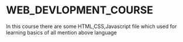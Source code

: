 # WEB_DEVLOPMENT_COURSE
In this course there are some HTML,CSS,Javascript file
which used for learning basics of all mention above language
